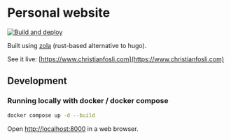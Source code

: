 # Personal website

[![Build and deploy](https://github.com/christianfosli/christianfosli.github.io/actions/workflows/build-deploy.yaml/badge.svg)](https://github.com/christianfosli/christianfosli.github.io/actions/workflows/build-deploy.yaml)

Built using [zola](https://github.com/getzola/zola) (rust-based alternative to hugo).

See it live: [https://www.christianfosli.com](https://www.christianfosli.com)

## Development

### Running locally with docker / docker compose

```sh
docker compose up -d --build
```

Open [http://localhost:8000](http://localhost:8000) in a web browser.
